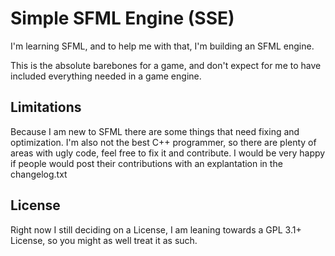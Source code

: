 # Simple SFML Engine (SSE)
I'm learning SFML, and to help me with that, I'm building an SFML engine.

This is the absolute barebones for a game, and don't expect for me to have included everything needed in a game engine.

## Limitations
Because I am new to SFML there are some things that need fixing and optimization.
I'm also not the best C++ programmer, so there are plenty of areas with ugly code, feel free to fix it and contribute.
I would be very happy if people would post their contributions with an explantation in the changelog.txt

## License
Right now I still deciding on a License, I am leaning towards a GPL 3.1+ License, so you might as well treat it as such.
